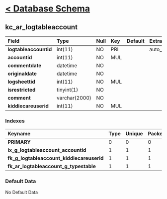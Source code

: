 # [< Database Schema](DatabaseSchema.md) #

## kc\_ar\_logtableaccount ##
| **Field** | Type | Null | Key | Default | Extra | Comment |
|:----------|:-----|:-----|:----|:--------|:------|:--------|
| **logtableaccountid** | int(11) | NO | PRI |  | auto\_increment |  |
| **accountid** | int(11) | NO | MUL |  |  |  |
| **commentdate** | datetime | NO |  |  |  |  |
| **originaldate** | datetime | NO |  |  |  |  |
| **logsheettid** | int(11) | NO | MUL |  |  |  |
| **isrestricted** | tinyint(1) | NO |  |  |  |  |
| **comment** | varchar(2000) | NO |  |  |  |  |
| **kiddiecareuserid** | int(11) | NO | MUL |  |  |  |


### Indexes ###
| **Keyname** | Type | Unique | Packed | Column | Seq | Cardinality | Collation | Null | Comment |
|:------------|:-----|:-------|:-------|:-------|:----|:------------|:----------|:-----|:--------|
| **PRIMARY** | 0 | 0 | 0 | logtableaccountid | 1 | 0 | A | 0 | 0 |
| **ix\_g\_logtableaccount\_accountid** | 1 | 1 | 1 | accountid | 1 |  | A | 1 | 1 |
| **fk\_g\_logtableaccount\_kiddiecareuserid** | 1 | 1 | 1 | kiddiecareuserid | 1 |  | A | 1 | 1 |
| **fk\_ar\_logtableaccount\_g\_typestable** | 1 | 1 | 1 | logsheettid | 1 |  | A | 1 | 1 |


### Default Data ###
No Default Data